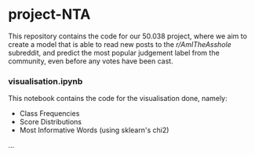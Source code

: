 # project-NTA
This repository contains the code for our 50.038 project, where we aim to create a model that is able to read new posts to the *r/AmITheAsshole* subreddit, and predict the most popular judgement label from the community, even before any votes have been cast.

### visualisation.ipynb
This notebook contains the code for the visualisation done, namely:
* Class Frequencies
* Score Distributions
* Most Informative Words (using sklearn's chi2)

...


